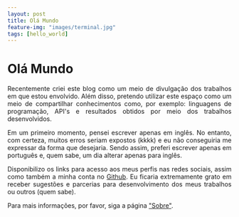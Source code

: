 ```yaml
---
layout: post
title: Olá Mundo
feature-img: "images/terminal.jpg"
tags: [hello_world]
---
```


# Olá Mundo

<p align="justify"> Recentemente criei este blog como um meio de divulgação dos trabalhos em que estou envolvido. Além disso, pretendo utilizar este espaço como um meio de compartilhar conhecimentos como, por exemplo: linguagens de programação, API's e resultados obtidos por meio dos trabalhos desenvolvidos.</p>

<p align="justify"> Em um primeiro momento, pensei escrever apenas em inglês. No entanto, com certeza, muitos erros seriam expostos (kkkk) e eu não conseguiria me expressar da forma que desejaria. Sendo assim, preferi escrever apenas em português e, quem sabe, um dia alterar apenas para inglês.</p>

<p align="justify"> Disponibilizo os links para acesso aos meus perfis nas redes sociais, assim como também a minha conta no <a href="https://github.com/misaelljr/">Github</a>. Eu ficaria extremamente grato em receber sugestões e parcerias para desenvolvimento dos meus trabalhos ou outros (quem sabe).</p>

<p align="justify"> Para mais informações, por favor, siga a página <a href="http://misaeljr.github.io/sobre.html">"Sobre"</a>.</p>


